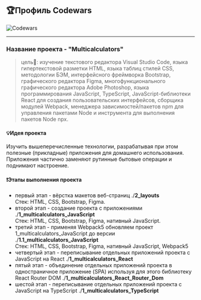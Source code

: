 ## :trophy:Профиль Codewars
![Codewars](https://github.r2v.ch/codewars?user=MikaBerza&hide_clan=true&top_languages=true&stroke=%23b362ff)

---

### Название проекта - "Multicalculators"

> цель:dart:: изучение текстового редактора Visual Studio Code, языка гипертекстовой разметки HTML, языка таблиц стилей CSS, методологии БЭМ, интерфейсного фреймворка Bootstrap, графического редактора Figma, многофункционального графического редактора Adobe Photoshop, языка программирования JavaScript, TypeScript, JavaScript-библиотеки React для создания пользовательских интерфейсов, сборщика модулей Webpack, менеджера зависимостей/пакетов npm для управления пакетами Node и инструмента для выполнения пакетов Node npx.

#### :bulb:Идея проекта

Изучить вышеперечисленные технологии, разрабатывая при этом полезные (прикладные) приложения для домашнего использования. Приложения частично заменяют рутинные бытовые операции и поднимают настроение.

#### :heavy_exclamation_mark:Этапы выполнения проекта

- первый этап - вёрстка макетов веб-страниц ./**2_layouts**  
  Стек: HTML, CSS, Bootstrap, Figma.  
- второй этап - создание проекта с приложениями ./**1_multicalculators_JavaScript**  
  Стек: HTML, CSS, Bootstrap, Figma, нативный JavaScript.  
- третий этап - применяя Webpack5 обновляем проект 1_multicalculators_JavaScript до версии ./**1.1_multicalculators_JavaScript**  
  Стек: HTML, CSS, Bootstrap, Figma, нативный JavaScript, Webpack5  
- четвертый этап - переписывание отдельных приложений проекта с JavaScript на React ./**1_multicalculators_React**    
- пятый этап - объединение отдельных приложений проекта в одностраничное приложение (SPA) используя для этого библиотеку React Router DOM   ./**1_multicalculators_React_Router_Dom**    
- шестой этап - переписывание отдельных приложений проекта с JavaScript на TypeScript ./**1_multicalculators_TypeScript**    
